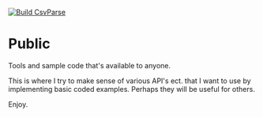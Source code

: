 [![Build CsvParse](https://github.com/TXCodeDancer/Public/actions/workflows/msbuild.yml/badge.svg)](https://github.com/TXCodeDancer/Public/actions/workflows/msbuild.yml)

# Public
Tools and sample code that's available to anyone.

This is where I try to make sense of various API's ect. that I want to use by implementing basic coded examples. Perhaps they will be useful for others.

Enjoy.
